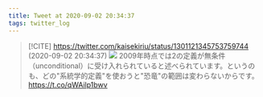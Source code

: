 ```yaml
---
title: Tweet at 2020-09-02 20:34:37
tags: twitter_log
---
```


> [!CITE] https://twitter.com/kaisekiriu/status/1301121345753759744 (2020-09-02 20:34:37)
> ![](https://twitter.com/kaisekiriu/status/1301121345753759744)
> 2009年時点では2の定義が無条件（unconditional）に受け入れられていると述べられています。というのも、どの"系統学的定義"を使おうと"恐竜"の範囲は変わらないからです。
> https://t.co/qWAilp1bwv
